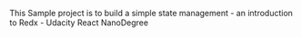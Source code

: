 This Sample project is to build a simple state management - an introduction to Redx - Udacity React NanoDegree
